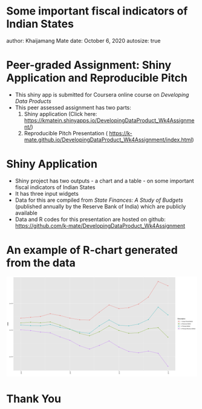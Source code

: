 Some important fiscal indicators of Indian States
========================================================
author: Khaijamang Mate
date: October 6, 2020
autosize: true

Peer-graded Assignment: Shiny Application and Reproducible Pitch
========================================================

- This shiny app is submitted for Coursera online course on _Developing Data Products_ 
- This peer assessed assignment has two parts:
  1. Shiny application (Click here: https://kmatein.shinyapps.io/DevelopingDataProduct_Wk4Assignment/)
  2. Reproducible Pitch Presentation ( https://k-mate.github.io/DevelopingDataProduct_Wk4Assignment/index.html)
  



Shiny Application
========================================================

- Shiny project has two outputs - a chart and a table - on some important fiscal indicators of Indian States
- It has three input widgets 
- Data for this are compiled from _State Finances: A Study of Budgets_ (published annually by the Reserve Bank of India) which are publicly available
- Data and R codes for this presentation are hosted on github: https://github.com/k-mate/DevelopingDataProduct_Wk4Assignment


An example of R-chart generated from the data
========================================================

![plot of chunk unnamed-chunk-1](index-figure/unnamed-chunk-1-1.png)



Thank You
========================================================





